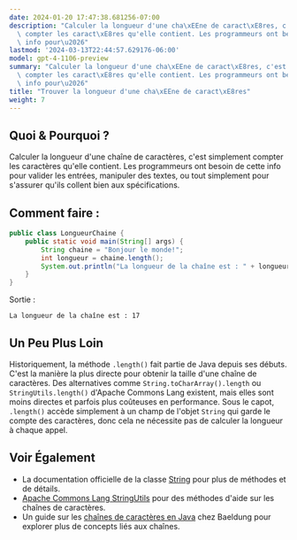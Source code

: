 ```yaml
---
date: 2024-01-20 17:47:38.681256-07:00
description: "Calculer la longueur d'une cha\xEEne de caract\xE8res, c'est simplement\
  \ compter les caract\xE8res qu'elle contient. Les programmeurs ont besoin de cette\
  \ info pour\u2026"
lastmod: '2024-03-13T22:44:57.629176-06:00'
model: gpt-4-1106-preview
summary: "Calculer la longueur d'une cha\xEEne de caract\xE8res, c'est simplement\
  \ compter les caract\xE8res qu'elle contient. Les programmeurs ont besoin de cette\
  \ info pour\u2026"
title: "Trouver la longueur d'une cha\xEEne de caract\xE8res"
weight: 7
---
```


## Quoi & Pourquoi ?
Calculer la longueur d'une chaîne de caractères, c'est simplement compter les caractères qu'elle contient. Les programmeurs ont besoin de cette info pour valider les entrées, manipuler des textes, ou tout simplement pour s'assurer qu'ils collent bien aux spécifications.

## Comment faire :
```java
public class LongueurChaine {
    public static void main(String[] args) {
        String chaine = "Bonjour le monde!";
        int longueur = chaine.length();
        System.out.println("La longueur de la chaîne est : " + longueur);
    }
}
```
Sortie :
```
La longueur de la chaîne est : 17
```

## Un Peu Plus Loin
Historiquement, la méthode `.length()` fait partie de Java depuis ses débuts. C'est la manière la plus directe pour obtenir la taille d'une chaîne de caractères. Des alternatives comme `String.toCharArray().length` ou `StringUtils.length()` d'Apache Commons Lang existent, mais elles sont moins directes et parfois plus coûteuses en performance. Sous le capot, `.length()` accède simplement à un champ de l'objet `String` qui garde le compte des caractères, donc cela ne nécessite pas de calculer la longueur à chaque appel.

## Voir Également
- La documentation officielle de la classe [String](https://docs.oracle.com/en/java/javase/17/docs/api/java.base/java/lang/String.html) pour plus de méthodes et de détails.
- [Apache Commons Lang StringUtils](https://commons.apache.org/proper/commons-lang/javadocs/api-release/org/apache/commons/lang3/StringUtils.html) pour des méthodes d'aide sur les chaînes de caractères.
- Un guide sur les [chaînes de caractères en Java](https://www.baeldung.com/java-string) chez Baeldung pour explorer plus de concepts liés aux chaînes.
